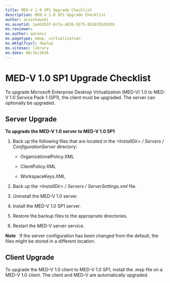 ```yaml
---
title: MED-V 1.0 SP1 Upgrade Checklist
description: MED-V 1.0 SP1 Upgrade Checklist
author: aczechowski
ms.assetid: 1a462b37-8c7a-4826-9175-0b1b701d345b
ms.reviewer:
ms.author: aaroncz
ms.pagetype: mdop, virtualization
ms.mktglfcycl: deploy
ms.sitesec: library
ms.date: 06/16/2016
---
```



# MED-V 1.0 SP1 Upgrade Checklist


To upgrade Microsoft Enterprise Desktop Virtualization (MED-V) 1.0 to MED-V 1.0 Service Pack 1 (SP1), the client must be upgraded. The server can optionally be upgraded.

## Server Upgrade


**To upgrade the MED-V 1.0 server to MED-V 1.0 SP1**

1.  Back up the following files that are located in the *&lt;InstallDir&gt; / Servers / ConfigurationServer* directory:

    -   OrganizationalPolicy.XML

    -   ClientPolicy.XML

    -   WorkspaceKeys.XML

2.  Back up the *&lt;InstallDir&gt; / Servers / ServerSettings.xml* file.

3.  Uninstall the MED-V 1.0 server.

4.  Install the MED-V 1.0 SP1 server.

5.  Restore the backup files to the appropriate directories.

6.  Restart the MED-V server service.

**Note**  
If the server configuration has been changed from the default, the files might be stored in a different location.



## Client Upgrade


To upgrade the MED-V 1.0 client to MED-V 1.0 SP1, install the .msp file on a MED-V 1.0 client. The client and MED-V are automatically upgraded.









